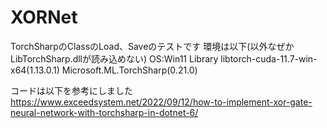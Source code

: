 # XORNet
TorchSharpのClassのLoad、Saveのテストです
環境は以下(以外なぜかLibTorchSharp.dllが読み込めない)
OS:Win11 
Library
libtorch-cuda-11.7-win-x64(1.13.0.1)
Microsoft.ML.TorchSharp(0.21.0)


コードは以下を参考にしました
https://www.exceedsystem.net/2022/09/12/how-to-implement-xor-gate-neural-network-with-torchsharp-in-dotnet-6/
